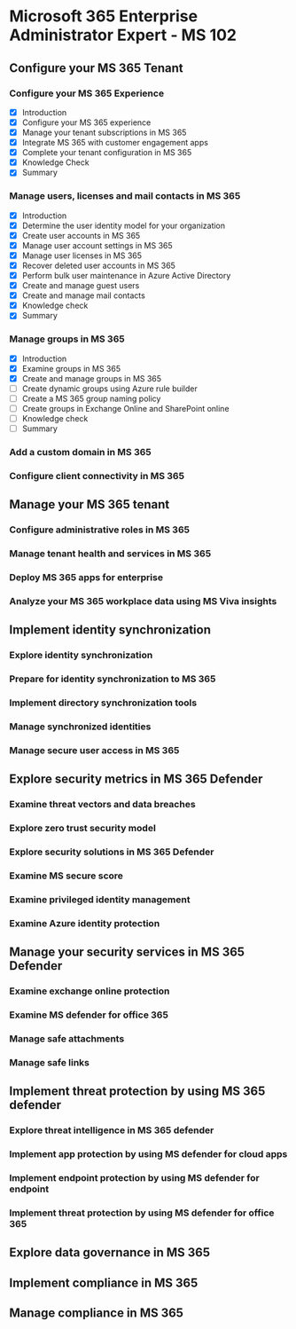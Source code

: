 # Microsoft 365 Enterprise Administrator Expert - MS 102

## Configure your MS 365 Tenant

### Configure your MS 365 Experience 

- [x] Introduction
- [x] Configure your MS 365 experience
- [x] Manage your tenant subscriptions in MS 365
- [x] Integrate MS 365 with customer engagement apps
- [x] Complete your tenant configuration in MS 365
- [x] Knowledge Check
- [x] Summary

### Manage users, licenses and mail contacts in MS 365

- [x] Introduction
- [x] Determine the user identity model for your organization
- [x] Create user accounts in MS 365
- [x] Manage user account settings in MS 365
- [x] Manage user licenses in MS 365
- [x] Recover deleted user accounts in MS 365
- [x] Perform bulk user maintenance in Azure Active Directory
- [x] Create and manage guest users
- [x] Create and manage mail contacts
- [x] Knowledge check
- [x] Summary

### Manage groups in MS 365


- [x] Introduction
- [x] Examine groups in MS 365
- [x] Create and manage groups in MS 365
- [ ] Create dynamic groups using Azure rule builder
- [ ] Create a MS 365 group naming policy
- [ ] Create groups in Exchange Online and SharePoint online
- [ ] Knowledge check
- [ ] Summary

### Add a custom domain in MS 365

### Configure client connectivity in MS 365 

## Manage your MS 365 tenant

### Configure administrative roles in MS 365

### Manage tenant health and services in MS 365

### Deploy MS 365 apps for enterprise

### Analyze your MS 365 workplace data using MS Viva insights

## Implement identity synchronization

### Explore identity synchronization

### Prepare for identity synchronization to MS 365

### Implement directory synchronization tools

### Manage synchronized identities

### Manage secure user access in MS 365

## Explore security metrics in MS 365 Defender

### Examine threat vectors and data breaches

### Explore zero trust security model

### Explore security solutions in MS 365 Defender

### Examine MS secure score

### Examine privileged identity management

### Examine Azure identity protection

## Manage your security services in MS 365 Defender

### Examine exchange online protection

### Examine MS defender for office 365

### Manage safe attachments

### Manage safe links

## Implement threat protection by using MS 365 defender

### Explore threat intelligence in MS 365 defender

### Implement app protection by using MS defender for cloud apps

### Implement endpoint protection by using MS defender for endpoint 

### Implement threat protection by using MS defender for office 365

## Explore data governance in MS 365

## Implement compliance in MS 365 

## Manage compliance in MS 365







